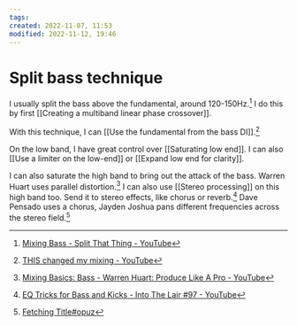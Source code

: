 ```yaml
---
tags: 
created: 2022-11-07, 11:53
modified: 2022-11-12, 19:46
---
```


# Split bass technique
I usually split the bass above the fundamental, around 120-150Hz.[^1] I do this by first [[Creating a multiband linear phase crossover]].

With this technique, I can [[Use the fundamental from the bass DI]].[^2]

On the low band, I have great control over [[Saturating low end]]. I can also [[Use a limiter on the low-end]] or [[Expand low end for clarity]].

I can also saturate the high band to bring out the attack of the bass. Warren Huart uses parallel distortion.[^3] I can also use [[Stereo processing]] on this high band too. 
Send it to stereo effects, like chorus or reverb.[^4] Dave Pensado uses a chorus, Jayden Joshua pans different frequencies across the stereo field.[^5]

[^1]: [Mixing Bass - Split That Thing - YouTube](https://www.youtube.com/watch?v=v1lw16pSnFk)
[^2]: [THIS changed my mixing - YouTube](https://www.youtube.com/watch?v=uS3xUIa2S9s)
[^3]: [Mixing Basics: Bass - Warren Huart: Produce Like A Pro - YouTube](https://www.youtube.com/watch?v=btsWALco8Xk)
[^4]: [EQ Tricks for Bass and Kicks - Into The Lair #97 - YouTube](https://www.youtube.com/watch?v=2zTSyEjkm3k)
[^5]: [Fetching Title#opuz](https://youtu.be/GwBtmElkJbk)